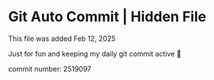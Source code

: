 # Git Auto Commit | Hidden File

This file was added Feb 12, 2025

Just for fun and keeping my daily git commit active 🤪

commit number: 2519097
